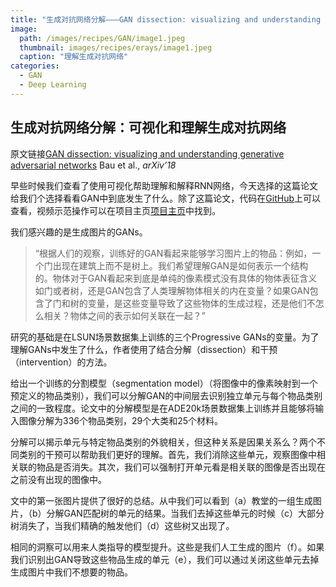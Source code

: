 ```yaml
---
title: "生成对抗网络分解———GAN dissection: visualizing and understanding generative adversarial networks"
image: 
  path: /images/recipes/GAN/image1.jpeg
  thumbnail: images/recipes/erays/image1.jpeg
  caption: "理解生成对抗网络"
categories:
  - GAN
  - Deep Learning
---
```


## 生成对抗网络分解：可视化和理解生成对抗网络

原文链接[GAN dissection: visualizing and understanding generative adversarial networks](https://arxiv.org/abs/1811.10597) Bau et al., *arXiv’18*

早些时候我们查看了使用可视化帮助理解和解释RNN网络，今天选择的这篇论文给我们个选择看看GAN中到底发生了什么。除了这篇论文，代码在[GitHub](https://github.com/CSAILVision/GANDissect)上可以查看，视频示范操作可以在项目主页[项目主页](https://gandissect.csail.mit.edu/)中找到。

我们感兴趣的是生成图片的GANs。

> “根据人们的观察，训练好的GAN看起来能够学习图片上的物品：例如，一个门出现在建筑上而不是树上。我们希望理解GAN是如何表示一个结构的。物体对于GAN看起来到底是单纯的像素模式没有具体的物体表征含义如门或者树，还是GAN包含了人类理解物体相关的内在变量？如果GAN包含了门和树的变量，是这些变量导致了这些物体的生成过程，还是他们不怎么相关？物体之间的表示如何关联在一起？”

研究的基础是在LSUN场景数据集上训练的三个Progressive GANs的变量。为了理解GANs中发生了什么，作者使用了结合分解（dissection）和干预（intervention）的方法。

给出一个训练的分割模型（segmentation model）（将图像中的像素映射到一个预定义的物品类别），我们可以分解GAN的中间层去识别独立单元与每个物品类别之间的一致程度。论文中的分解模型是在ADE20k场景数据集上训练并且能够将输入图像分解为336个物品类别，29个大类和25个材料。

分解可以揭示单元与特定物品类别的外貌相关，但这种关系是因果关系么？两个不同类别的干预可以帮助我们更好的理解。首先，我们消除这些单元，观察图像中相关联的物品是否消失。其次，我们可以强制打开单元看是相关联的图像是否出现在之前没有出现的图像中。

文中的第一张图片提供了很好的总结。从中我们可以看到（a）教堂的一组生成图片，（b）分解GAN匹配树的单元的结果。当我们去掉这些单元的时候（c）大部分树消失了，当我们精确的触发他们（d）这些树又出现了。

相同的洞察可以用来人类指导的模型提升。这些是我们人工生成的图片（f）。如果我们识别出GAN导致这些物品生成的单元（e），我们可以通过关闭这些单元去掉生成图片中我们不想要的物品。

